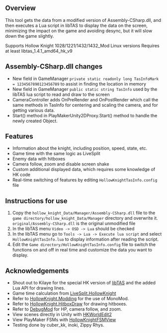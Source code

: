 ## Overview

This tool gets the data from a modified version of Assembly-CSharp.dll, and then executes a Lua script in libTAS to display the data on the screen, minimizing the impact on the game and avoiding desync, but it will slow down the game slightly.

Supports Hollow Knight 1028/1221/1432/1432_Mod Linux versions
Requires at least libtas_1.4.1_amd64_hk_v9

## Assembly-CSharp.dll changes

* New field in GameManager `private static readonly long TasInfoMark = 1234567890123456789` to assist in finding the location in memory
* New field in GameManager `public static string TasInfo` used by the libTAS lua script to read and draw to the screen
* CameraController adds OnPreRender and OnPostRender which call the same methods in TasInfo for centering and scaling the camera, and for getting various data.
* Start() method in PlayMakerUnity2DProxy.Start() method to handle the newly created Object.

## Features

* Information about the knight, including position, speed, state, etc.
* Game time with the same logic as LiveSplit
* Enemy data with hitboxes
* Camera follow, zoom and disable screen shake
* Custom additional displayed data, which requires some knowledge of HK code
* Real-time switching of features by editing `HollowKnightTasInfo.config` file

## Instructions for use

1. Copy the `hollow_knight_Data/Manager/Assembly-CSharp.dll` file to the `game directory/hollow_knight_Data/Manager` directory and overwrite it. `original/Assembly-CSharp.dll` is the original unmodified file
2. In the libTAS menu `Video -> OSD -> Lua` should be checked
3. In the libTAS menu go to `Tools -> Lua -> Execute lua script` and select `HollowKnightTasInfo.lua` to display information after reading the script.
4. Edit the `Game directory/HollowKnightTasInfo.config` file to switch the functions on and off in real time and customize the data you want to display.

## Acknowledgements

* Shout out to Kilaye for the special HK version of [libTAS](https://github.com/clementgallet/libTAS/tree/hollowknight) and the added Lua API for drawing lines.
* Game time calculation from [LiveSplit.HollowKnight](https://github.com/ShootMe/LiveSplit.HollowKnight)
* Refer to [HollowKnight.Modding](https://github.com/HollowKnight-Modding/HollowKnight.Modding) for the use of MonoMod.
* Refer to [HollowKnight.HitboxDraw](https://github.com/seresharp/HollowKnight.HitboxDraw) for drawing hitboxes.
* Refer to [DebugMod](https://github.com/seresharp/DebugMod) for HP, camera follow, and zoom.
* View scenes directly in Unity with [HKWorldEdit2](https://github.com/nesrak1/HKWorldEdit2)
* View PlayMaker FSMs with [HollowKnightFSMView](https://github.com/nesrak1/HollowKnightFSMView)
* Testing done by cuber_kk, inoki, Zippy Rhys.